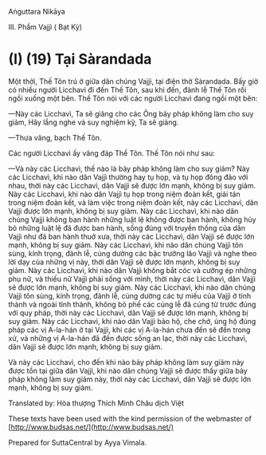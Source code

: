 Aṅguttara Nikāya

III. Phẩm Vajjì ( Bạt Kỳ)

# (I) (19) Tại Sàrandada

Một thời, Thế Tôn trú ở giữa dân chúng Vajjì, tại điện thờ Sàrandada. Bấy giờ có nhiều người Licchavì đi đến Thế Tôn, sau khi đến, đảnh lễ Thế Tôn rồi ngồi xuống một bên. Thế Tôn nói với các người Licchavì đang ngồi một bên:

—Này các Licchavì, Ta sẽ giảng cho các Ông bảy pháp không làm cho suy giảm, Hãy lắng nghe và suy nghiệm kỹ, Ta sẽ giảng.

—Thưa vâng, bạch Thế Tôn.

Các người Licchavì ấy vâng đáp Thế Tôn. Thế Tôn nói như sau:

—Và này các Licchavì, thế nào là bảy pháp không làm cho suy giảm? Này các Licchavì, khi nào dân Vajjì thường hay tụ họp, và tụ họp đông đảo với nhau, thời này các Licchavì, dân Vajjì sẽ được lớn mạnh, không bị suy giảm. Này các Licchavì, khi nào dân Vajjì tụ họp trong niệm đoàn kết, giải tán trong niệm đoàn kết, và làm việc trong niệm đoàn kết, này các Licchavì, dân Vajjì được lớn mạnh, không bị suy giảm. Này các Licchavì, khi nào dân chúng Vajji không ban hành những luật lệ không được ban hành, không hủy bỏ những luật lệ đã được ban hành, sống đúng với truyền thống của dân Vajjì như đã ban hành thuở xưa, thời này các Licchavì, dân Vajjì sẽ được lớn mạnh, không bị suy giảm. Này các Licchavì, khi nào dân chúng Vajjì tôn sùng, kính trọng, đảnh lễ, cúng dường các bậc trưởng lão Vajjì và nghe theo lời dạy của những vị này, thời dân Vajjì sẽ được lớn mạnh, không bị suy giảm. Này các Licchavì, khi nào dân Vajjì không bắt cóc và cưỡng ép những phụ nữ, và thiếu nữ Vajjì phải sống với mình, thời này các Licchavì, dân Vajjì sẽ được lớn mạnh, không bị suy giảm. Này các Licchavì, khi nào dân chúng Vajjì tôn sùng, kính trọng, đảnh lễ, cúng dường các tự miếu của Vajjì ở tỉnh thành và ngoài tỉnh thành, không bỏ phế các cúng lễ đã cúng từ trước đúng với quy pháp, thời này các Licchavì, dân Vajjì sẽ được lớn mạnh, không bị suy giảm. Này các Licchavì, khi nào dân Vajjì bảo hộ, che chở, ủng hộ đúng pháp các vị A-la-hán ở tại Vajjì, khi các vị A-la-hán chưa đến sẽ đến trong xứ, và những vị A-la-hán đã đến được sống an lạc, thời này các Licchavì, dân Vajjì sẽ được lớn mạnh, không bị suy giảm.

Và này các Licchavì, cho đến khi nào bảy pháp không làm suy giảm này được tồn tại giữa dân Vajjì, khi nào dân chúng Vajjì sẽ được thấy giữa bảy pháp không làm suy giảm này, thời này các Licchavì, dân Vajjì sẽ được lớn mạnh, không bị suy giảm.

Translated by: Hòa thượng Thích Minh Châu dịch Việt

These texts have been used with the kind permission of the webmaster of [http://www.budsas.net/](http://www.budsas.net/)

Prepared for SuttaCentral by Ayya Vimala.